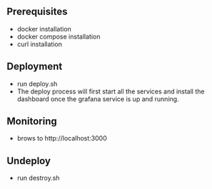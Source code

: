 ## Prerequisites
- docker installation 
- docker compose installation
- curl installation
 
 ## Deployment
- run deploy.sh
 - The deploy process will first start all the services and install the dashboard once the grafana service is up and running.

## Monitoring
- brows to http://localhost:3000

## Undeploy
- run destroy.sh
  

